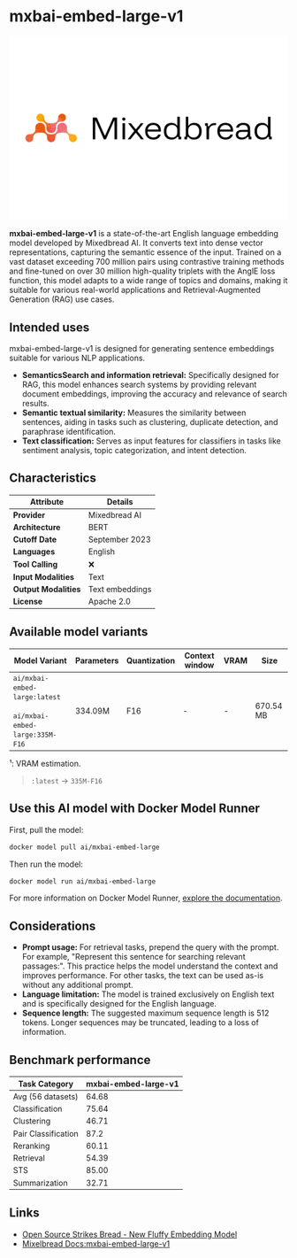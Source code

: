 # mxbai-embed-large-v1

![logo](https://github.com/docker/model-cards/raw/refs/heads/main/logos/mixelbread-280x184-overview@2x.svg)

**mxbai-embed-large-v1** is a state-of-the-art English language embedding model developed by Mixedbread AI. It converts text into dense vector representations, capturing the semantic essence of the input. Trained on a vast dataset exceeding 700 million pairs using contrastive training methods and fine-tuned on over 30 million high-quality triplets with the AnglE loss function, this model adapts to a wide range of topics and domains, making it suitable for various real-world applications and Retrieval-Augmented Generation (RAG) use cases.

## Intended uses

mxbai-embed-large-v1 is designed for generating sentence embeddings suitable for various NLP applications.

- **SemanticsSearch and information retrieval:** Specifically designed for RAG, this model enhances search systems by providing relevant document embeddings, improving the accuracy and relevance of search results.
- **Semantic textual similarity:** Measures the similarity between sentences, aiding in tasks such as clustering, duplicate detection, and paraphrase identification.
- **Text classification:** Serves as input features for classifiers in tasks like sentiment analysis, topic categorization, and intent detection.

## Characteristics

| Attribute             | Details          |
|---------------------- |------------------|
| **Provider**          | Mixedbread AI    |
| **Architecture**      | BERT             |
| **Cutoff Date**       | September 2023   |
| **Languages**         | English          |
| **Tool Calling**      | ❌               |
| **Input Modalities**  | Text             |
| **Output Modalities** | Text embeddings  |
| **License**           | Apache 2.0       |

## Available model variants

| Model Variant | Parameters | Quantization | Context window | VRAM | Size |
|---------------|------------|--------------|----------------|------|-------|
| `ai/mxbai-embed-large:latest`<br><br>`ai/mxbai-embed-large:335M-F16` | 334.09M | F16 | - | - | 670.54 MB |

¹: VRAM estimation.

> `:latest` → `335M-F16`

## Use this AI model with Docker Model Runner

First, pull the model:

```bash
docker model pull ai/mxbai-embed-large
```

Then run the model:

```bash
docker model run ai/mxbai-embed-large
```

For more information on Docker Model Runner, [explore the documentation](https://docs.docker.com/desktop/features/model-runner/).


## Considerations

- **Prompt usage:** For retrieval tasks, prepend the query with the prompt. For example, "Represent this sentence for searching relevant passages:". This practice helps the model understand the context and improves performance. For other tasks, the text can be used as-is without any additional prompt.
- **Language limitation:** The model is trained exclusively on English text and is specifically designed for the English language.
- **Sequence length:** The suggested maximum sequence length is 512 tokens. Longer sequences may be truncated, leading to a loss of information.

## Benchmark performance

| Task Category       | mxbai-embed-large-v1 |
|---------------------|----------------------|
| Avg (56 datasets)   | 64.68                |
| Classification      | 75.64                |
| Clustering          | 46.71                |
| Pair Classification | 87.2                 |
| Reranking           | 60.11                |
| Retrieval           | 54.39                |
| STS                 | 85.00                |
| Summarization       | 32.71                |

## Links

- [Open Source Strikes Bread - New Fluffy Embedding Model](https://www.mixedbread.com/blog/mxbai-embed-large-v1)
- [Mixelbread Docs:mxbai-embed-large-v1](https://www.mixedbread.com/docs/embeddings/mxbai-embed-large-v1)
